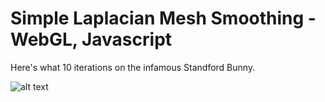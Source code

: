 # Simple Laplacian Mesh Smoothing - WebGL, Javascript

Here's what 10 iterations on the infamous Standford Bunny.

![alt text](https://github.com/jakelange/WebGL-LaplacianSmoothing/raw/master/BeforeAfter.jpg "Laplacian Smoothing")
